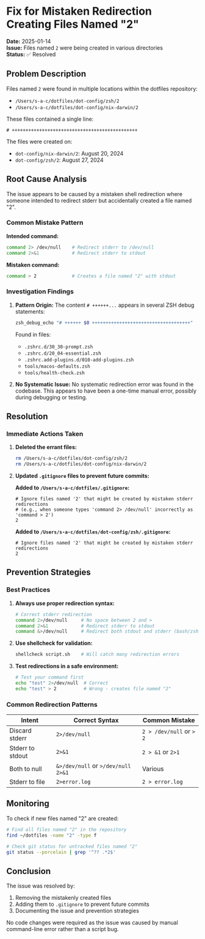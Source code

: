 # Fix for Mistaken Redirection Creating Files Named "2"

**Date:** 2025-01-14  
**Issue:** Files named `2` were being created in various directories  
**Status:** ✅ Resolved

## Problem Description

Files named `2` were found in multiple locations within the dotfiles repository:
- `/Users/s-a-c/dotfiles/dot-config/zsh/2`
- `/Users/s-a-c/dotfiles/dot-config/nix-darwin/2`

These files contained a single line:
```
# ++++++++++++++++++++++++++++++++++++++++++++++
```

The files were created on:
- `dot-config/nix-darwin/2`: August 20, 2024
- `dot-config/zsh/2`: August 27, 2024

## Root Cause Analysis

The issue appears to be caused by a mistaken shell redirection where someone intended to redirect stderr but accidentally created a file named "2".

### Common Mistake Pattern

**Intended command:**
```bash
command 2> /dev/null    # Redirect stderr to /dev/null
command 2>&1            # Redirect stderr to stdout
```

**Mistaken command:**
```bash
command > 2             # Creates a file named "2" with stdout
```

### Investigation Findings

1. **Pattern Origin:** The content `# ++++++...` appears in several ZSH debug statements:
   ```zsh
   zsh_debug_echo "# ++++++ $0 ++++++++++++++++++++++++++++++++++++"
   ```
   Found in files:
   - `.zshrc.d/30_30-prompt.zsh`
   - `.zshrc.d/20_04-essential.zsh`
   - `.zshrc.add-plugins.d/010-add-plugins.zsh`
   - `tools/macos-defaults.zsh`
   - `tools/health-check.zsh`

2. **No Systematic Issue:** No systematic redirection error was found in the codebase. This appears to have been a one-time manual error, possibly during debugging or testing.

## Resolution

### Immediate Actions Taken

1. **Deleted the errant files:**
   ```bash
   rm /Users/s-a-c/dotfiles/dot-config/zsh/2
   rm /Users/s-a-c/dotfiles/dot-config/nix-darwin/2
   ```

2. **Updated `.gitignore` files to prevent future commits:**
   
   **Added to `/Users/s-a-c/dotfiles/.gitignore`:**
   ```gitignore
   # Ignore files named '2' that might be created by mistaken stderr redirections
   # (e.g., when someone types 'command 2> /dev/null' incorrectly as 'command > 2')
   2
   ```
   
   **Added to `/Users/s-a-c/dotfiles/dot-config/zsh/.gitignore`:**
   ```gitignore
   # Ignore files named '2' that might be created by mistaken stderr redirections
   2
   ```

## Prevention Strategies

### Best Practices

1. **Always use proper redirection syntax:**
   ```bash
   # Correct stderr redirection
   command 2>/dev/null     # No space between 2 and >
   command 2>&1            # Redirect stderr to stdout
   command &>/dev/null     # Redirect both stdout and stderr (bash/zsh)
   ```

2. **Use shellcheck for validation:**
   ```bash
   shellcheck script.sh    # Will catch many redirection errors
   ```

3. **Test redirections in a safe environment:**
   ```bash
   # Test your command first
   echo "test" 2>/dev/null  # Correct
   echo "test" > 2          # Wrong - creates file named "2"
   ```

### Common Redirection Patterns

| Intent | Correct Syntax | Common Mistake |
|--------|---------------|----------------|
| Discard stderr | `2>/dev/null` | `2 > /dev/null` or `> 2` |
| Stderr to stdout | `2>&1` | `2 > &1` or `2>1` |
| Both to null | `&>/dev/null` or `>/dev/null 2>&1` | Various |
| Stderr to file | `2>error.log` | `2 > error.log` |

## Monitoring

To check if new files named "2" are created:
```bash
# Find all files named "2" in the repository
find ~/dotfiles -name "2" -type f

# Check git status for untracked files named "2"
git status --porcelain | grep '^?? .*2$'
```

## Conclusion

The issue was resolved by:
1. Removing the mistakenly created files
2. Adding them to `.gitignore` to prevent future commits
3. Documenting the issue and prevention strategies

No code changes were required as the issue was caused by manual command-line error rather than a script bug.
